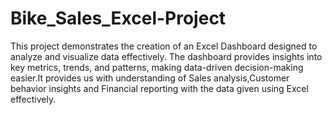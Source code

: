 # Bike_Sales_Excel-Project
This project demonstrates the creation of an Excel Dashboard designed to analyze and visualize data effectively. The dashboard provides insights into key metrics, trends, and patterns, making data-driven decision-making easier.It provides us with understanding of Sales analysis,Customer behavior insights and  Financial reporting with the data given using Excel effectively.
